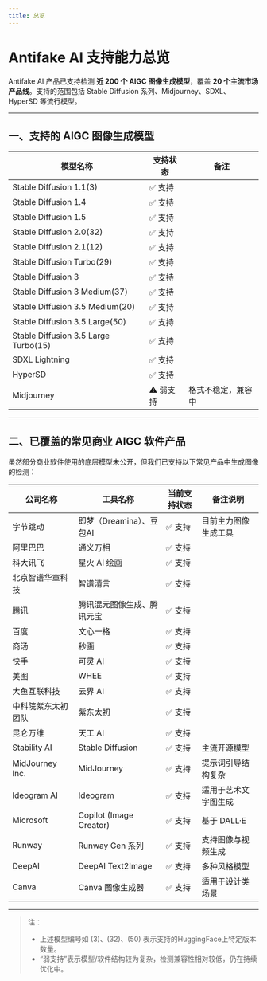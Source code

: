 ```yaml
---
title: 总览
---
```


# Antifake AI 支持能力总览

Antifake AI 产品已支持检测 **近 200 个 AIGC 图像生成模型**，覆盖 **20 个主流市场产品线**。支持的范围包括 Stable Diffusion 系列、Midjourney、SDXL、HyperSD 等流行模型。

---

## 一、支持的 AIGC 图像生成模型

| 模型名称                              | 支持状态 | 备注                  |
| ------------------------------------ | -------- | --------------------- |
| Stable Diffusion 1.1(3)              | ✅ 支持   |                       |
| Stable Diffusion 1.4                 | ✅ 支持   |                       |
| Stable Diffusion 1.5                 | ✅ 支持   |                       |
| Stable Diffusion 2.0(32)             | ✅ 支持   |                       |
| Stable Diffusion 2.1(12)             | ✅ 支持   |                       |
| Stable Diffusion Turbo(29)           | ✅ 支持   |                       |
| Stable Diffusion 3                   | ✅ 支持   |                       |
| Stable Diffusion 3 Medium(37)        | ✅ 支持   |                       |
| Stable Diffusion 3.5 Medium(20)      | ✅ 支持   |                       |
| Stable Diffusion 3.5 Large(50)       | ✅ 支持   |                       |
| Stable Diffusion 3.5 Large Turbo(15) | ✅ 支持   |                       |
| SDXL Lightning                       | ✅ 支持   |                       |
| HyperSD                              | ✅ 支持   |                       |
| Midjourney                           | ⚠️ 弱支持 | 格式不稳定，兼容中      |

---

## 二、已覆盖的常见商业 AIGC 软件产品

虽然部分商业软件使用的底层模型未公开，但我们已支持以下常见产品中生成图像的检测：

| 公司名称            | 工具名称                    | 当前支持状态 | 备注说明       |
| --------------- | ----------------------- | ------ | ---------- |
| 字节跳动            | 即梦（Dreamina）、豆包AI            | ✅ 支持   | 目前主力图像生成工具 |
| 阿里巴巴            | 通义万相                    | ✅ 支持   |            |
| 科大讯飞            | 星火 AI 绘画                | ✅ 支持   |            |
| 北京智谱华章科技           | 智谱清言               | ✅ 支持   |            |
| 腾讯              | 腾讯混元图像生成、腾讯元宝            | ✅ 支持   |            |
| 百度              | 文心一格                    | ✅ 支持   |            |
| 商汤             | 秒画                      | ✅ 支持   |            |
| 快手              | 可灵 AI                   | ✅ 支持   |            |
| 美图              | WHEE                    | ✅ 支持   |            |
| 大鱼互联科技            | 云界 AI                   | ✅ 支持   |            |
| 中科院紫东太初团队       | 紫东太初                    | ✅ 支持   |            |
| 昆仑万维            | 天工 AI                   | ✅ 支持   |            |
| Stability AI    | Stable Diffusion        | ✅ 支持   | 主流开源模型     |
| MidJourney Inc. | MidJourney              | ✅ 支持 | 提示词引导结构复杂  |
| Ideogram AI     | Ideogram                | ✅ 支持   | 适用于艺术文字图生成 |
| Microsoft       | Copilot (Image Creator) | ✅ 支持   | 基于 DALL·E  |
| Runway          | Runway Gen 系列           | ✅ 支持   | 支持图像与视频生成  |
| DeepAI          | DeepAI Text2Image       | ✅ 支持   | 多种风格模型     |
| Canva           | Canva 图像生成器             | ✅ 支持   | 适用于设计类场景   |



---

> 注：
> - 上述模型编号如 (3)、(32)、(50) 表示支持的HuggingFace上特定版本数量。
> - “弱支持”表示模型/软件结构较为复杂，检测兼容性相对较低，仍在持续优化中。

